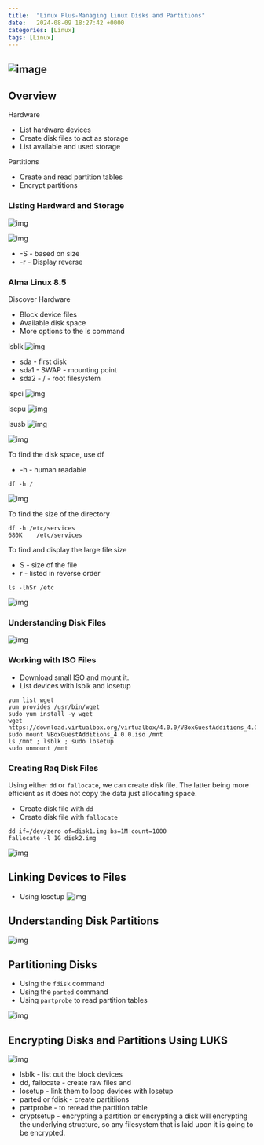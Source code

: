 ```yaml
---
title:  "Linux Plus-Managing Linux Disks and Partitions"
date:   2024-08-09 18:27:42 +0000
categories: [Linux]
tags: [Linux]
---
```


![image](/assets/img/linux.png) 
---


## Overview
Hardware
- List hardware devices
- Create disk files to act as storage
- List available and used storage

Partitions
- Create and read partition tables
- Encrypt partitions

### Listing Hardward and Storage
![img](/assets/img/linuxP-Disks01.png)

![img](/assets/img/linuxP-Disks02.png)
- -S - based on size
- -r - Display reverse

### Alma Linux 8.5
Discover Hardware
- Block device files
- Available disk space
- More options to the ls command

lsblk
![img](/assets/img/linuxP-Disks03.png)

- sda - first disk
- sda1 - SWAP - mounting point
- sda2 - / - root filesystem

lspci
![img](/assets/img/linuxP-Disks04.png)

lscpu
![img](/assets/img/linuxP-Disks05.png)

lsusb
![img](/assets/img/linuxP-Disks06.png)

![img](/assets/img/linuxP-Disks07.png)

To find the disk space,
use df
- -h - human readable
```
df -h /
```
![img](/assets/img/linuxP-Disks08.png)

To find the size of the directory
```
df -h /etc/services
680K    /etc/services
```

To find and display the large file size 
- S - size of the file
- r - listed in reverse order
```
ls -lhSr /etc
```
![img](/assets/img/linuxP-Disks09.png)


### Understanding Disk Files
![img](/assets/img/linuxP-Disks10.png)

### Working with ISO Files
- Download small ISO and mount it.
- List devices with lsblk and losetup
```
yum list wget
yum provides /usr/bin/wget
sudo yum install -y wget
wget https://download.virtualbox.org/virtualbox/4.0.0/VBoxGuestAdditions_4.0.0.iso
sudo mount VBoxGuestAdditions_4.0.0.iso /mnt
ls /mnt ; lsblk ; sudo losetup
sudo unmount /mnt
```

### Creating Raq Disk Files
Using either ```dd``` or ```fallocate```, we can create disk file. The latter being more efficient as it does not copy the data just allocating space.

- Create disk file with ```dd```
- Create disk file with ```fallocate```

```
dd if=/dev/zero of=disk1.img bs=1M count=1000
fallocate -l 1G disk2.img
```
![img](/assets/img/linuxP-Disks11.png)



## Linking Devices to Files
- Using losetup
![img](/assets/img/linuxP-Disks12.png)

## Understanding Disk Partitions
![img](/assets/img/linuxP-Disks13.png)

## Partitioning Disks
- Using the ```fdisk``` command
- Using the ```parted``` command
- Using ```partprobe``` to read partition tables

![img](/assets/img/linuxP-Disks14.png)


## Encrypting Disks and Partitions Using LUKS


![img](/assets/img/linuxP-Disks15.png)

- lsblk - list out the block devices
- dd, fallocate - create raw files and 
- losetup - link them to loop devices with losetup
- parted or fdisk - create partitiions
- partprobe - to reread the partition table
- cryptsetup - encrypting a partition or encrypting a disk will encrypting the underlying structure, so any filesystem that is laid upon it is going to be encrypted.